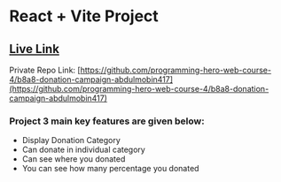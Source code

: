 # React + Vite Project

## [ Live Link](https://b8a8-donation-campaign.netlify.app/)

Private Repo Link: [https://github.com/programming-hero-web-course-4/b8a8-donation-campaign-abdulmobin417](https://github.com/programming-hero-web-course-4/b8a8-donation-campaign-abdulmobin417)

### Project 3 main key features are given below:

- Display Donation Category
- Can donate in individual category
- Can see where you donated
- You can see how many percentage you donated
